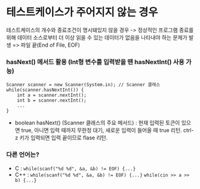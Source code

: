 # 테스트케이스가 주어지지 않는 경우

테스트케이스의 개수와 종료조건이 명시돼있지 않을 경우
-> 정상적인 프로그램 종료를 위해 데이터 소스로부터 더 이상 읽을 수 있는 데이터가 없음을 나타내야 하는 문제가 발생
=> 파일 끝(End of File, EOF)

### hasNext() 메서드 활용 (Int형 변수를 입력받을 땐 hasNextInt() 사용 가능)

```
Scanner scanner = new Scanner(System.in); // Scanner 클래스
while(scanner.hasNextInt()) {
    int a = scanner.nextInt();
    int b = scanner.nextInt();
    ...
}
```

- boolean hasNext() (Scanner 클래스의 주요 메서드) : 현재 입력된 토큰이 있으면 true, 아니면 입력 때까지 무한정 대기, 새로운 입력이 들어올 때 true 리턴. ctrl-z 키가 입력되면 입력 끝이므로 flase 리턴.

### 다른 언어는?

- C :
  `while(scanf("%d %d", &a, &b) != EOF) {...}`
- C++ :
  `while(scanf("%d %d", &a, &b) != EOF) {...}`
  `while(cin >> a >> b) {...}`

